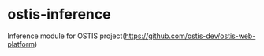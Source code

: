 # ostis-inference
Inference module for  OSTIS project(https://github.com/ostis-dev/ostis-web-platform)
